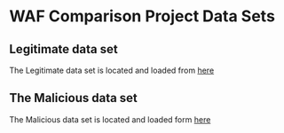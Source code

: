 # WAF Comparison Project Data Sets

## Legitimate data set
The Legitimate data set is located and loaded from [here](https://downloads.openappsec.io/waf-comparison-project/legitimate.zip)


## The Malicious data set
The Malicious data set is located and loaded form [here](https://downloads.openappsec.io/waf-comparison-project/malicious.zip)
